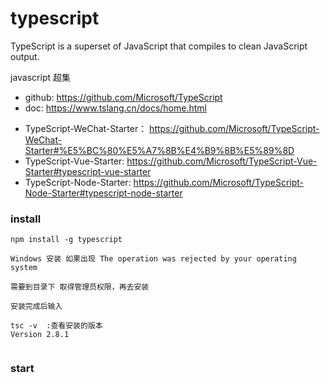 # typescript

TypeScript is a superset of JavaScript that compiles to clean JavaScript output.

javascript 超集

* github: https://github.com/Microsoft/TypeScript
* doc: https://www.tslang.cn/docs/home.html

- TypeScript-WeChat-Starter： https://github.com/Microsoft/TypeScript-WeChat-Starter#%E5%BC%80%E5%A7%8B%E4%B9%8B%E5%89%8D
- TypeScript-Vue-Starter: https://github.com/Microsoft/TypeScript-Vue-Starter#typescript-vue-starter
- TypeScript-Node-Starter: https://github.com/Microsoft/TypeScript-Node-Starter#typescript-node-starter


### install

```
npm install -g typescript

Windows 安装 如果出现 The operation was rejected by your operating system

需要到目录下 取得管理员权限，再去安装

安装完成后输入

tsc -v  :查看安装的版本
Version 2.8.1


```

### start
```
```

